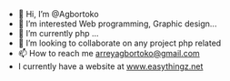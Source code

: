 - 👋 Hi, I’m @Agbortoko
- 👀 I’m interested Web programming,  Graphic design...
- 🌱 I’m currently php ...
- 💞️ I’m looking to collaborate on any project php related
- 📫 How to reach me arreyagbortoko@gmail.com
- I currently have a website at www.easythingz.net
<!---
Agbortoko/Agbortoko is a ✨ special ✨ repository because its `README.md` (this file) appears on your GitHub profile.
You can click the Preview link to take a look at your changes.
--->
